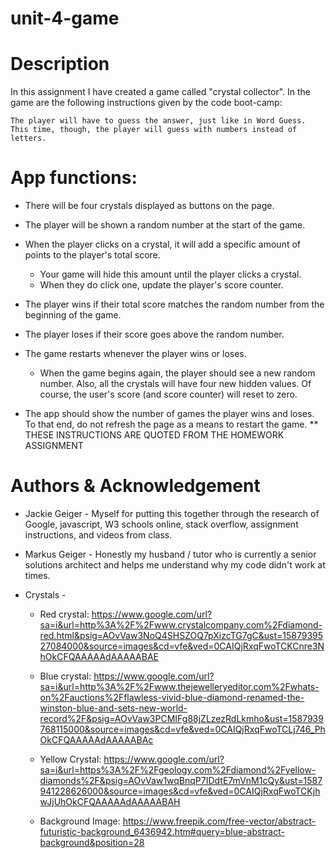 # unit-4-game

# Description 
In this assignment I have created a game called "crystal collector". In the game are the following instructions given by the code boot-camp:

    The player will have to guess the answer, just like in Word Guess. This time, though, the player will guess with numbers instead of letters. 

# App functions:

   * There will be four crystals displayed as buttons on the page.

   * The player will be shown a random number at the start of the game.

   * When the player clicks on a crystal, it will add a specific amount of points to the player's total score. 

     * Your game will hide this amount until the player clicks a crystal.
     * When they do click one, update the player's score counter.

   * The player wins if their total score matches the random number from the beginning of the game.

   * The player loses if their score goes above the random number.

   * The game restarts whenever the player wins or loses.

     * When the game begins again, the player should see a new random number. Also, all the crystals will have four new hidden values. Of course, the user's score (and score counter) will reset to zero.

   * The app should show the number of games the player wins and loses. To that end, do not refresh the page as a means to restart the game.
** THESE INSTRUCTIONS ARE QUOTED FROM THE HOMEWORK ASSIGNMENT

# Authors & Acknowledgement
* Jackie Geiger - Myself for putting this together through the research of Google, javascript, W3 schools online, stack overflow, assignment instructions, and videos from class.

* Markus Geiger - Honestly my husband / tutor who is currently a senior solutions architect and helps me understand why my code didn't work at times.

* Crystals - 
  * Red crystal: https://www.google.com/url?sa=i&url=http%3A%2F%2Fwww.crystalcompany.com%2Fdiamond-red.html&psig=AOvVaw3NoQ4SHSZOQ7pXizcTG7gC&ust=1587939527084000&source=images&cd=vfe&ved=0CAIQjRxqFwoTCKCnre3NhOkCFQAAAAAdAAAAABAE

  * Blue crystal: https://www.google.com/url?sa=i&url=http%3A%2F%2Fwww.thejewelleryeditor.com%2Fwhats-on%2Fauctions%2Fflawless-vivid-blue-diamond-renamed-the-winston-blue-and-sets-new-world-record%2F&psig=AOvVaw3PCMIFg88jZLzezRdLkmho&ust=1587939768115000&source=images&cd=vfe&ved=0CAIQjRxqFwoTCLj746_PhOkCFQAAAAAdAAAAABAc

  * Yellow Crystal: https://www.google.com/url?sa=i&url=https%3A%2F%2Fgeology.com%2Fdiamond%2Fyellow-diamonds%2F&psig=AOvVaw1wqBnqP7IDdtE7mVnM1cQy&ust=1587941228626000&source=images&cd=vfe&ved=0CAIQjRxqFwoTCKjhwJjUhOkCFQAAAAAdAAAAABAH

  * Background Image: https://www.freepik.com/free-vector/abstract-futuristic-background_6436942.htm#query=blue-abstract-background&position=28
  
